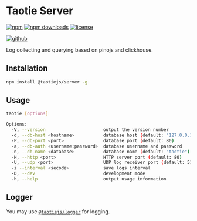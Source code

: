 # Taotie Server

[![npm][badge-version]][npm]
[![npm downloads][badge-downloads]][npm]
[![license][badge-license]][license]


[![github][badge-issues]][github]

Log collecting and querying based on pinojs and clickhouse.

## Installation

```sh
npm install @taotiejs/server -g
```

## Usage

```sh
taotie [options]

Options:
  -V, --version                      output the version number
  -d, --db-host <hostname>           database host (default: "127.0.0.1")
  -P, --db-port <port>               database port (default: 80)
  -a, --db-auth <username:password>  database username and password
  -n, --db-name <database>           database name (default: "taotie")
  -H, --http <port>                  HTTP server port (default: 80)
  -U, --udp <port>                   UDP log receiver port (default: 514)
  -i --interval <secode>             save logs interval
  -D, --dev                          development mode
  -h, --help                         output usage information
```

## Logger

You may use [`@taotiejs/logger`](https://github.com/taotiejs/taotie-logger) for logging.

[badge-version]: https://img.shields.io/npm/v/@taotiejs%2Fserver.svg
[badge-downloads]: https://img.shields.io/npm/dt/@taotiejs%2Fserver.svg
[npm]: https://www.npmjs.com/package/@taotiejs%2Fserver

[badge-size]: https://img.shields.io/bundlephobia/minzip/@taotiejs%2Fserver.svg
[bundlephobia]: https://bundlephobia.com/result?p=@taotiejs%2Fserver

[badge-license]: https://img.shields.io/npm/l/@taotiejs%2Fserver.svg
[license]: https://github.com/taotiejs/taotie-server/blob/master/LICENSE

[badge-issues]: https://img.shields.io/github/issues/taotiejs/taotie-server.svg
[github]: https://github.com/taotiejs/taotie-server

[badge-build]: https://img.shields.io/travis/com/taotiejs/taotie-server/master.svg
[travis]: https://travis-ci.com/taotiejs/taotie-server

[badge-coverage]: https://img.shields.io/coveralls/github/taotiejs/taotie-server/master.svg
[coveralls]: https://coveralls.io/github/taotiejs/taotie-server?branch=master
